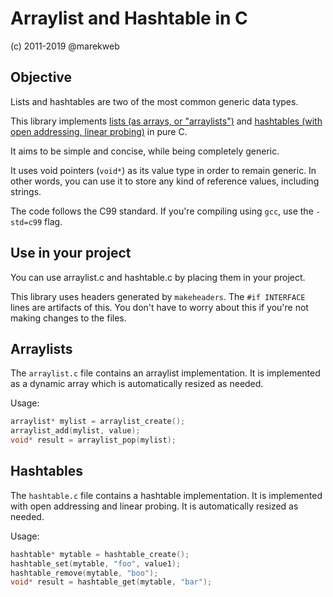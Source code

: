 Arraylist and Hashtable in C
============================

(c) 2011-2019 @marekweb

Objective
---------

Lists and hashtables are two of the most common generic data types. 

This library implements [lists (as arrays, or "arraylists")](arraylist.c) and [hashtables (with open addressing, linear probing)](hashtable.c) in pure C.

It aims to be simple and concise, while being completely generic.

It uses void pointers (`void*`) as its value type in order to remain generic. In other words, you can use it to store any kind of reference values, including strings.

The code follows the C99 standard. If you're compiling using `gcc`, use the `-std=c99` flag.

Use in your project
-------------------

You can use arraylist.c and hashtable.c by placing them in your project.

This library uses headers generated by `makeheaders`. The `#if INTERFACE` lines are artifacts of this. You don't have to worry about this if you're not making changes to the files.


Arraylists
-----------

The `arraylist.c` file contains an arraylist implementation. It is implemented as a dynamic array which is automatically resized as needed.

Usage:

```c
arraylist* mylist = arraylist_create();
arraylist_add(mylist, value);
void* result = arraylist_pop(mylist);
```

Hashtables
-----------

The `hashtable.c` file contains a hashtable implementation. It is implemented with open addressing and linear probing. It is automatically resized as needed.

Usage:

```c
hashtable* mytable = hashtable_create();
hashtable_set(mytable, "foo", value1);
hashtable_remove(mytable, "boo");
void* result = hashtable_get(mytable, "bar");
```
